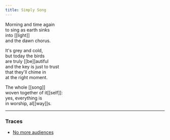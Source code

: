 ```yaml
---
title: Simply Song
---
```


Morning and time again  
to sing as earth sinks  
into [[light]]  
and the dawn chorus.  
  
It's grey and cold,  
but today the birds   
are truly [[be]]autiful  
and the key is just to trust  
that they'll chime in  
at the right moment.  
  
The whole [[song]]  
woven together of it[[self]]:  
yes, everything is  
in worship, al[[way]]s.  

---

### Traces

* [No more audiences](https://www.youtube.com/watch?v=h8oBJSArU_0)